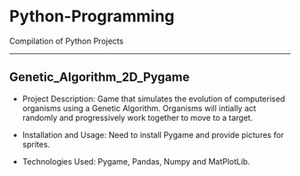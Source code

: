 # Python-Programming
Compilation of Python Projects

----------------------------
Genetic_Algorithm_2D_Pygame
----------------------------
* Project Description: Game that simulates the evolution of computerised organisms using a Genetic Algorithm. Organisms will intially act randomly and progressively work together to move to a target.

* Installation and Usage: Need to install Pygame and provide pictures for sprites.
  
* Technologies Used: Pygame, Pandas, Numpy and MatPlotLib.
